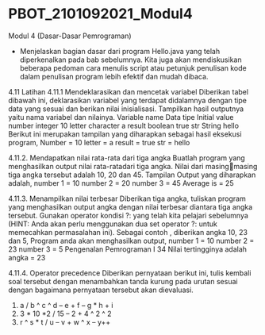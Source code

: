# PBOT_2101092021_Modul4
Modul 4 (Dasar-Dasar Pemrograman)
- Menjelaskan bagian dasar dari program Hello.java yang  telah diperkenalkan pada bab sebelumnya. Kita juga akan mendiskusikan beberapa  pedoman cara menulis script atau petunjuk penulisan kode dalam penulisan program lebih efektif dan mudah dibaca. 

4.11 Latihan 
4.11.1 Mendeklarasikan dan mencetak variabel 
Diberikan tabel dibawah ini, deklarasikan variabel yang terdapat didalamnya dengan tipe 
data yang sesuai dan berikan nilai inisialisasi. Tampilkan hasil outputnya yaitu nama 
variabel dan nilainya. 
Variable name Data tipe Initial value 
number integer 10 
letter character a 
result boolean true 
str String hello 
Berikut ini merupakan tampilan yang diharapkan sebagai hasil eksekusi program, 
Number = 10 
letter = a 
result = true 
str = hello 

4.11.2. Mendapatkan nilai rata-rata dari tiga angka 
Buatlah program yang menghasilkan output nilai rata-ratadari tiga angka. Nilai dari masingmasing tiga angka tersebut adalah 10, 20 dan 45. Tampilan Output yang diharapkan 
adalah, 
number 1 = 10 
number 2 = 20 
number 3 = 45 
Average is = 25 

4.11.3. Menampilkan nilai terbesar 
Diberikan tiga angka, tuliskan program yang menghasilkan output angka dengan nilai 
terbesar diantara tiga angka tersebut. Gunakan operator kondisi ?: yang telah kita pelajari 
sebelumnya (HINT: Anda akan perlu menggunakan dua set operator ?: untuk 
memecahkan permasalahan ini). Sebagai contoh , diberikan angka 10, 23 dan 5, Program 
anda akan menghasilkan output, 
number 1 = 10 
number 2 = 23 
number 3 = 5 
Pengenalan Pemrograman I 34
Nilai tertingginya adalah angka = 23 

4.11.4. Operator precedence 
Diberikan pernyataan berikut ini, tulis kembali soal tersebut dengan menambahkan tanda 
kurung pada urutan sesuai dengan bagaimana pernyataan tersebut akan dievaluasi. 
1. a / b ^ c ^ d – e + f – g * h + i 
2. 3 * 10 *2 / 15 – 2 + 4 ^ 2 ^ 2 
3. r ^ s * t / u – v + w ^ x – y++
